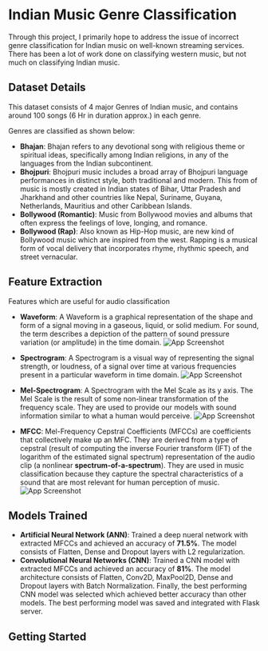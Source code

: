 
# Indian Music Genre Classification

Through this project, I primarily hope to address the issue of incorrect genre classification for Indian music on well-known streaming services. There has been a lot of work done on classifying western music, but not much on classifying Indian music.

## Dataset Details

This dataset consists of 4 major Genres of Indian music, and contains around 100 songs (6 Hr in duration approx.) in each genre.

Genres are classified as shown below:

- **Bhajan**: Bhajan refers to any devotional song with religious theme or spiritual ideas, specifically among Indian religions, in any of the languages from the Indian subcontinent.
- **Bhojpuri**: Bhojpuri music includes a broad array of Bhojpuri language performances in distinct style, both traditional and modern. This from of music is mostly created in Indian states of Bihar, Uttar Pradesh and Jharkhand and other countries like Nepal, Suriname, Guyana, Netherlands, Mauritius and other Caribbean Islands.
- **Bollywood (Romantic)**: Music from Bollywood movies and albums that often express the feelings of love, longing, and romance.
- **Bollywood (Rap)**: Also known as Hip-Hop music, are new kind of Bollywood music which are inspired from the west. Rapping is a musical form of vocal delivery that incorporates rhyme, rhythmic speech, and street vernacular.

## Feature Extraction

Features which are useful for audio classification

- **Waveform**: A Waveform is a graphical representation of the shape and form of a signal moving in a gaseous, liquid, or solid medium. For sound, the term describes a depiction of the pattern of sound pressure variation (or amplitude) in the time domain.
![App Screenshot](https://i.stack.imgur.com/umKrW.png)

- **Spectrogram**: A Spectrogram is a visual way of representing the signal strength, or loudness, of a signal over time at various frequencies present in a particular waveform in time domain. 
![App Screenshot](https://upload.wikimedia.org/wikipedia/commons/thumb/c/c5/Spectrogram-19thC.png/640px-Spectrogram-19thC.png)

- **Mel-Spectrogram**: A Spectrogram with the Mel Scale as its y axis. The Mel Scale is the result of some non-linear transformation of the frequency scale. They are used to provide our models with sound information similar to what a human would perceive.
![App Screenshot](https://miro.medium.com/v2/resize:fit:1400/1*zX-rizZKXXg7Ju-entot9g.png)

- **MFCC**: Mel-Frequency Cepstral Coefficients (MFCCs) are coefficients that collectively make up an MFC. They are derived from a type of cepstral (result of computing the inverse Fourier transform (IFT) of the logarithm of the estimated signal spectrum) representation of the audio clip (a nonlinear **spectrum-of-a-spectrum**). They are used in music classification because they capture the spectral characteristics of a sound that are most relevant for human perception of music.
![App Screenshot](https://miro.medium.com/v2/resize:fit:1400/1*pzE4i1TXaLCmzTXgdxFZjQ.jpeg)

## Models Trained

- **Artificial Neural Network (ANN)**: Trained a deep nueral network with extracted MFCCs and achieved an accuracy of **71.5%**. The model consists of Flatten, Dense and Dropout layers with L2 regularization.
- **Convolutional Neural Networks (CNN)**: Trained a CNN model with extracted MFCCs and achieved an accuracy of **81%**. The model architecture consists of Flatten, Conv2D, MaxPool2D, Dense and Dropout layers with Batch Normalization.
Finally, the best performing CNN model was selected which achieved better accuracy than other models. The best performing model was saved and integrated 
with Flask server.

## Getting Started
